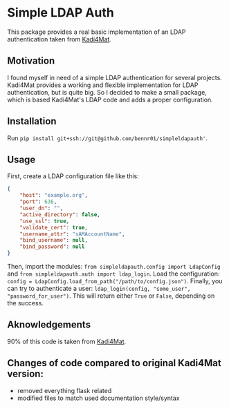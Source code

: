 # Simple LDAP Auth

This package provides a real basic implementation of an LDAP authentication taken from [Kadi4Mat](https://gitlab.com/iam-cms/kadi).

## Motivation

I found myself in need of a simple LDAP authentication for several projects. Kadi4Mat provides a working and flexible implementation for LDAP authentication, but is quite big. So I decided to make a small package, which is based Kadi4Mat's LDAP code and adds a proper configuration.

## Installation

Run `pip install git+ssh://git@github.com/bennr01/simpleldapauth'`.

## Usage

First, create a LDAP configuration file like this:

```json
{
    "host": "example.org",
    "port": 636,
    "user_dn": "",
    "active_directory": false,
    "use_ssl": true,
    "validate_cert": true,
    "username_attr": "sAMAccountName",
    "bind_username": null,
    "bind_password": null
}
```

Then, import the modules: `from simpleldapauth.config import LdapConfig` and `from simpleldapauth.auth import ldap_login`.
Load the configuration: `config = LdapConfig.load_from_path("/path/to/config.json")`.
Finally, you can try to authenticate a user: `ldap_login(config, "some_user", "password_for_user")`.
This will return either `True` or `False`, depending on the success.

## Aknowledgements

90% of this code is taken from [Kadi4Mat](https://gitlab.com/iam-cms/kadi).


## Changes of code compared to original Kadi4Mat version:

- removed everything flask related
- modified files to match used documentation style/syntax
